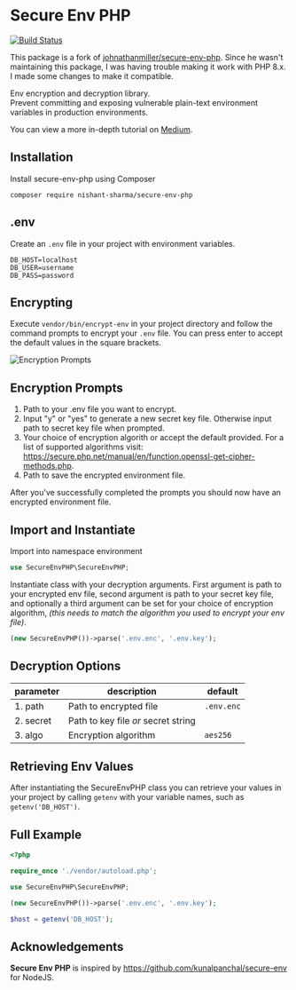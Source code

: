 # Secure Env PHP

[![Build Status](https://travis-ci.org/johnathanmiller/secure-env-php.svg?branch=master)](https://travis-ci.org/johnathanmiller/secure-env-php)

This package is a fork of [johnathanmiller/secure-env-php](https://github.com/johnathanmiller/secure-env-php). Since he wasn't maintaining this package, I was having trouble making it work with PHP 8.x. I made some changes to make it compatible.

Env encryption and decryption library.  
Prevent committing and exposing vulnerable plain-text environment variables in production environments.

You can view a more in-depth tutorial on [Medium](https://medium.com/@johnathanmiller/securing-php-environment-variables-for-production-use-f867e584a1f9).

## Installation
Install secure-env-php using Composer
```
composer require nishant-sharma/secure-env-php
```

## .env
Create an `.env` file in your project with environment variables.
```dosini
DB_HOST=localhost
DB_USER=username
DB_PASS=password
```

## Encrypting
Execute `vendor/bin/encrypt-env` in your project directory and follow the command prompts to encrypt your `.env` file. You can press enter to accept the default values in the square brackets.

![Encryption Prompts](https://cdn-images-1.medium.com/max/1600/1*PCjFohyf8AMoL_lHOaip4A.png)
## Encryption Prompts
1. Path to your .env file you want to encrypt.
2. Input "y" or "yes" to generate a new secret key file. Otherwise input path to secret key file when prompted.
3. Your choice of encryption algorith or accept the default provided. For a list of supported algorithms visit: https://secure.php.net/manual/en/function.openssl-get-cipher-methods.php.
4. Path to save the encrypted environment file.

After you've successfully completed the prompts you should now have an encrypted environment file.

## Import and Instantiate
Import into namespace environment
```php
use SecureEnvPHP\SecureEnvPHP;
```
Instantiate class with your decryption arguments. First argument is path to your encrypted env file, second argument is path to your secret key file, and optionally a third argument can be set for your choice of encryption algorithm, *(this needs to match the algorithm you used to encrypt your env file)*.
```php
(new SecureEnvPHP())->parse('.env.enc', '.env.key');
```

## Decryption Options
| parameter | description | default |
| ------ | ---------- | ------- |
| 1. path | Path to encrypted file | `.env.enc`
| 2. secret | Path to key file *or* secret string |
| 3. algo | Encryption algorithm | `aes256`

## Retrieving Env Values
After instantiating the SecureEnvPHP class you can retrieve your values in your project by calling `getenv` with your variable names, such as `getenv('DB_HOST')`.

## Full Example
```php
<?php

require_once './vendor/autoload.php';

use SecureEnvPHP\SecureEnvPHP;

(new SecureEnvPHP())->parse('.env.enc', '.env.key');

$host = getenv('DB_HOST');
```

## Acknowledgements
**Secure Env PHP** is inspired by https://github.com/kunalpanchal/secure-env for NodeJS.
